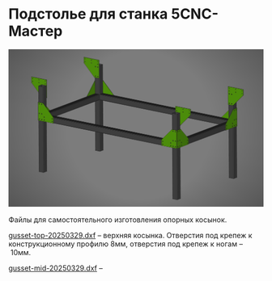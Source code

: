 # Подстолье для станка 5CNC-Мастер

![Превью](./base-main-view.jpg)

Файлы для самостоятельного изготовления опорных косынок.

[gusset-top-20250329.dxf](https://raw.githubusercontent.com/5CNC/master/refs/heads/main/v5/base/gusset-top-20250329.dxf.zip) – верхняя косынка. Отверстия под крепеж к конструкционному профилю 8мм, отверстия под крепеж к ногам – 10мм.

[gusset-mid-20250329.dxf](https://raw.githubusercontent.com/5CNC/master/refs/heads/main/v5/base/gusset-mid-20250329.dxf.zip) – 
